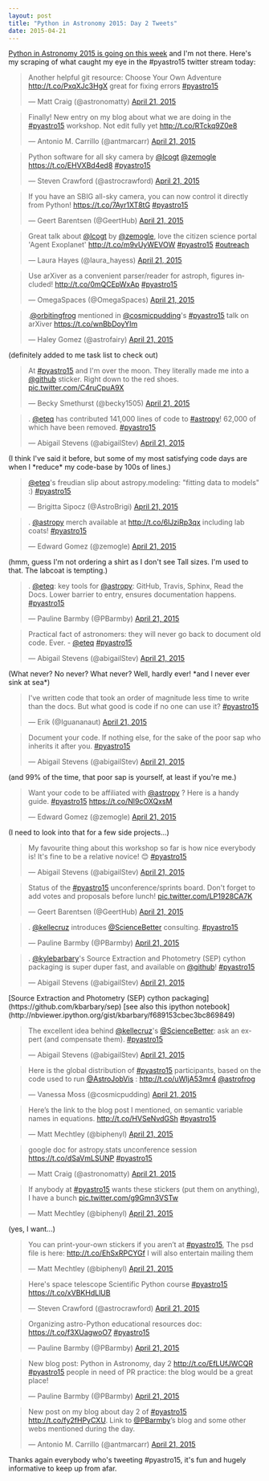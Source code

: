 ```yaml
---
layout: post
title: "Python in Astronomy 2015: Day 2 Tweets"
date: 2015-04-21
--- 
```


[Python in Astronomy 2015 is going on this week](http://python-in-astronomy.github.io) and I'm not there. Here's my scraping of what caught my eye in the #pyastro15 twitter stream today:

<!--more-->

<blockquote class="twitter-tweet" lang="en" data-theme="dark"><p>Another helpful git resource: Choose Your Own Adventure <a href="http://t.co/PxqXJc3HgX">http://t.co/PxqXJc3HgX</a> great for fixing errors <a href="https://twitter.com/hashtag/pyastro15?src=hash">#pyastro15</a></p>&mdash; Matt Craig (@astronomatty) <a href="https://twitter.com/astronomatty/status/590409689894150144">April 21, 2015</a></blockquote> <script async src="//platform.twitter.com/widgets.js" charset="utf-8"></script>
<blockquote class="twitter-tweet" lang="en" data-theme="dark"><p>Finally! New entry on my blog about what we are doing in the <a href="https://twitter.com/hashtag/pyastro15?src=hash">#pyastro15</a> workshop. Not edit fully yet <a href="http://t.co/RTckq9Z0e8">http://t.co/RTckq9Z0e8</a></p>&mdash; Antonio M. Carrillo (@antmarcarr) <a href="https://twitter.com/antmarcarr/status/590411079911505920">April 21, 2015</a></blockquote> <script async src="//platform.twitter.com/widgets.js" charset="utf-8"></script>
<blockquote class="twitter-tweet" lang="en" data-theme="dark"><p>Python software for all sky camera by <a href="https://twitter.com/lcogt">@lcogt</a> <a href="https://twitter.com/zemogle">@zemogle</a> <a href="https://t.co/EHVXBd4ed8">https://t.co/EHVXBd4ed8</a> <a href="https://twitter.com/hashtag/pyastro15?src=hash">#pyastro15</a></p>&mdash; Steven Crawford (@astrocrawford) <a href="https://twitter.com/astrocrawford/status/590427354800992256">April 21, 2015</a></blockquote> <script async src="//platform.twitter.com/widgets.js" charset="utf-8"></script>
<blockquote class="twitter-tweet" lang="en" data-theme="dark"><p>If you have an SBIG all-sky camera, you can now control it directly from Python! <a href="https://t.co/7Ayr1XT8tG">https://t.co/7Ayr1XT8tG</a> <a href="https://twitter.com/hashtag/pyastro15?src=hash">#pyastro15</a></p>&mdash; Geert Barentsen (@GeertHub) <a href="https://twitter.com/GeertHub/status/590430857606909952">April 21, 2015</a></blockquote> <script async src="//platform.twitter.com/widgets.js" charset="utf-8"></script>
<blockquote class="twitter-tweet" lang="en" data-theme="dark"><p>Great talk about <a href="https://twitter.com/lcogt">@lcogt</a> by <a href="https://twitter.com/zemogle">@zemogle</a>, love the citizen science portal &#39;Agent Exoplanet&#39; <a href="http://t.co/m9vUyWEVOW">http://t.co/m9vUyWEVOW</a> <a href="https://twitter.com/hashtag/pyastro15?src=hash">#pyastro15</a> <a href="https://twitter.com/hashtag/outreach?src=hash">#outreach</a></p>&mdash; Laura Hayes (@laura_hayess) <a href="https://twitter.com/laura_hayess/status/590429119885750272">April 21, 2015</a></blockquote> <script async src="//platform.twitter.com/widgets.js" charset="utf-8"></script>
<blockquote class="twitter-tweet" lang="en" data-theme="dark"><p>Use arXiver as a convenient parser/reader for astroph, figures included! <a href="http://t.co/0mQCEpWxAp">http://t.co/0mQCEpWxAp</a> <a href="https://twitter.com/hashtag/pyastro15?src=hash">#pyastro15</a></p>&mdash; OmegaSpaces (@OmegaSpaces) <a href="https://twitter.com/OmegaSpaces/status/590431442557108224">April 21, 2015</a></blockquote> <script async src="//platform.twitter.com/widgets.js" charset="utf-8"></script>
<blockquote class="twitter-tweet" lang="en" data-theme="dark"><p>.<a href="https://twitter.com/orbitingfrog">@orbitingfrog</a> mentioned in <a href="https://twitter.com/cosmicpudding">@cosmicpudding</a>&#39;s <a href="https://twitter.com/hashtag/pyastro15?src=hash">#pyastro15</a> talk on arXiver <a href="https://t.co/wnBbDoyYIm">https://t.co/wnBbDoyYIm</a></p>&mdash; Haley Gomez (@astrofairy) <a href="https://twitter.com/astrofairy/status/590430410355699712">April 21, 2015</a></blockquote> <script async src="//platform.twitter.com/widgets.js" charset="utf-8"></script>
(definitely added to me task list to check out)
<blockquote class="twitter-tweet" lang="en" data-theme="dark"><p>At <a href="https://twitter.com/hashtag/pyastro15?src=hash">#pyastro15</a> and I&#39;m over the moon. They literally made me into a <a href="https://twitter.com/github">@github</a> sticker. Right down to the red shoes. <a href="http://t.co/C4ruCpuA9X">pic.twitter.com/C4ruCpuA9X</a></p>&mdash; Becky Smethurst (@becky1505) <a href="https://twitter.com/becky1505/status/590434608577191937">April 21, 2015</a></blockquote> <script async src="//platform.twitter.com/widgets.js" charset="utf-8"></script>
<blockquote class="twitter-tweet" lang="en" data-theme="dark"><p>. <a href="https://twitter.com/eteq">@eteq</a> has contributed 141,000 lines of code to <a href="https://twitter.com/hashtag/astropy?src=hash">#astropy</a>! 62,000 of which have been removed. <a href="https://twitter.com/hashtag/pyastro15?src=hash">#pyastro15</a></p>&mdash; Abigail Stevens (@abigailStev) <a href="https://twitter.com/abigailStev/status/590440977673879553">April 21, 2015</a></blockquote> <script async src="//platform.twitter.com/widgets.js" charset="utf-8"></script>
(I think I've said it before, but some of my most satisfying code days are when I *reduce* my code-base by 100s of lines.)
<blockquote class="twitter-tweet" lang="en" data-theme="dark"><p><a href="https://twitter.com/eteq">@eteq</a>&#39;s freudian slip about astropy.modeling: &quot;fitting data to models&quot; :) <a href="https://twitter.com/hashtag/pyastro15?src=hash">#pyastro15</a></p>&mdash; Brigitta Sipocz (@AstroBrigi) <a href="https://twitter.com/AstroBrigi/status/590444676991291392">April 21, 2015</a></blockquote> <script async src="//platform.twitter.com/widgets.js" charset="utf-8"></script>
<blockquote class="twitter-tweet" lang="en" data-theme="dark"><p>. <a href="https://twitter.com/astropy">@astropy</a> merch available at <a href="http://t.co/6lJziRp3qx">http://t.co/6lJziRp3qx</a> including lab coats! <a href="https://twitter.com/hashtag/pyastro15?src=hash">#pyastro15</a></p>&mdash; Edward Gomez (@zemogle) <a href="https://twitter.com/zemogle/status/590445531056377856">April 21, 2015</a></blockquote> <script async src="//platform.twitter.com/widgets.js" charset="utf-8"></script>
(hmm, guess I'm not ordering a shirt as I don't see Tall sizes. I'm used to that. The labcoat is tempting.)
<blockquote class="twitter-tweet" lang="en" data-theme="dark"><p>. <a href="https://twitter.com/eteq">@eteq</a>: key tools for <a href="https://twitter.com/astropy">@astropy</a>: GitHub, Travis, Sphinx, Read the Docs. Lower barrier to entry, ensures documentation happens. <a href="https://twitter.com/hashtag/pyastro15?src=hash">#pyastro15</a></p>&mdash; Pauline Barmby (@PBarmby) <a href="https://twitter.com/PBarmby/status/590448231529742336">April 21, 2015</a></blockquote> <script async src="//platform.twitter.com/widgets.js" charset="utf-8"></script>
<blockquote class="twitter-tweet" lang="en" data-theme="dark"><p>Practical fact of astronomers: they will never go back to document old code. Ever. - <a href="https://twitter.com/eteq">@eteq</a> <a href="https://twitter.com/hashtag/pyastro15?src=hash">#pyastro15</a></p>&mdash; Abigail Stevens (@abigailStev) <a href="https://twitter.com/abigailStev/status/590448601333137408">April 21, 2015</a></blockquote> <script async src="//platform.twitter.com/widgets.js" charset="utf-8"></script>
(What never? No never? What never? Well, hardly ever! *and I never ever sink at sea*)
<blockquote class="twitter-tweet" lang="en" data-theme="dark"><p>I&#39;ve written code that took an order of magnitude less time to write than the docs. But what good is code if no one can use it? <a href="https://twitter.com/hashtag/pyastro15?src=hash">#pyastro15</a></p>&mdash; Erik (@Iguananaut) <a href="https://twitter.com/Iguananaut/status/590449369805099008">April 21, 2015</a></blockquote> <script async src="//platform.twitter.com/widgets.js" charset="utf-8"></script>
<blockquote class="twitter-tweet" lang="en" data-theme="dark"><p>Document your code. If nothing else, for the sake of the poor sap who inherits it after you. <a href="https://twitter.com/hashtag/pyastro15?src=hash">#pyastro15</a></p>&mdash; Abigail Stevens (@abigailStev) <a href="https://twitter.com/abigailStev/status/590450332087508992">April 21, 2015</a></blockquote> <script async src="//platform.twitter.com/widgets.js" charset="utf-8"></script>
(and 99% of the time, that poor sap is yourself, at least if you're me.)
<blockquote class="twitter-tweet" lang="en" data-theme="dark"><p>Want your code to be affiliated with <a href="https://twitter.com/astropy">@astropy</a> ? Here is a handy guide. <a href="https://twitter.com/hashtag/pyastro15?src=hash">#pyastro15</a> <a href="https://t.co/Nl9cOXQxsM">https://t.co/Nl9cOXQxsM</a></p>&mdash; Edward Gomez (@zemogle) <a href="https://twitter.com/zemogle/status/590450421895983104">April 21, 2015</a></blockquote> <script async src="//platform.twitter.com/widgets.js" charset="utf-8"></script>
(I need to look into that for a few side projects...)
<blockquote class="twitter-tweet" lang="en" data-theme="dark"><p>My favourite thing about this workshop so far is how nice everybody is! It&#39;s fine to be a relative novice! 😊 <a href="https://twitter.com/hashtag/pyastro15?src=hash">#pyastro15</a></p>&mdash; Abigail Stevens (@abigailStev) <a href="https://twitter.com/abigailStev/status/590453914421616640">April 21, 2015</a></blockquote> <script async src="//platform.twitter.com/widgets.js" charset="utf-8"></script>
<blockquote class="twitter-tweet" lang="en" data-theme="dark"><p>Status of the <a href="https://twitter.com/hashtag/pyastro15?src=hash">#pyastro15</a> unconference/sprints board. Don&#39;t forget to add votes and proposals before lunch! <a href="http://t.co/LP1928CA7K">pic.twitter.com/LP1928CA7K</a></p>&mdash; Geert Barentsen (@GeertHub) <a href="https://twitter.com/GeertHub/status/590459245914619904">April 21, 2015</a></blockquote> <script async src="//platform.twitter.com/widgets.js" charset="utf-8"></script>
<blockquote class="twitter-tweet" lang="en" data-theme="dark"><p>. <a href="https://twitter.com/kellecruz">@kellecruz</a> introduces <a href="https://twitter.com/ScienceBetter">@ScienceBetter</a> consulting. <a href="https://twitter.com/hashtag/pyastro15?src=hash">#pyastro15</a></p>&mdash; Pauline Barmby (@PBarmby) <a href="https://twitter.com/PBarmby/status/590460568668102656">April 21, 2015</a></blockquote> <script async src="//platform.twitter.com/widgets.js" charset="utf-8"></script>
<blockquote class="twitter-tweet" lang="en" data-theme="dark"><p>. <a href="https://twitter.com/kylebarbary">@kylebarbary</a>&#39;s Source Extraction and Photometry (SEP) cython packaging is super duper fast, and available on <a href="https://twitter.com/github">@github</a>! <a href="https://twitter.com/hashtag/pyastro15?src=hash">#pyastro15</a></p>&mdash; Abigail Stevens (@abigailStev) <a href="https://twitter.com/abigailStev/status/590460653183377408">April 21, 2015</a></blockquote> <script async src="//platform.twitter.com/widgets.js" charset="utf-8"></script>
[Source Extraction and Photometry (SEP) cython packaging](https://github.com/kbarbary/sep)
[see also this ipython notebook](http://nbviewer.ipython.org/gist/kbarbary/f689153cbec3bc869849)
<blockquote class="twitter-tweet" lang="en" data-theme="dark"><p>The excellent idea behind <a href="https://twitter.com/kellecruz">@kellecruz</a>&#39;s <a href="https://twitter.com/ScienceBetter">@ScienceBetter</a>: ask an expert (and compensate them). <a href="https://twitter.com/hashtag/pyastro15?src=hash">#pyastro15</a></p>&mdash; Abigail Stevens (@abigailStev) <a href="https://twitter.com/abigailStev/status/590461226737631232">April 21, 2015</a></blockquote> <script async src="//platform.twitter.com/widgets.js" charset="utf-8"></script>
<blockquote class="twitter-tweet" lang="en" data-theme="dark"><p>Here is the global distribution of <a href="https://twitter.com/hashtag/pyastro15?src=hash">#pyastro15</a> participants, based on the code used to run <a href="https://twitter.com/AstroJobVis">@AstroJobVis</a> : <a href="http://t.co/uWIjA53mr4">http://t.co/uWIjA53mr4</a> <a href="https://twitter.com/astrofrog">@astrofrog</a></p>&mdash; Vanessa Moss (@cosmicpudding) <a href="https://twitter.com/cosmicpudding/status/590464852319023104">April 21, 2015</a></blockquote> <script async src="//platform.twitter.com/widgets.js" charset="utf-8"></script>
<blockquote class="twitter-tweet" lang="en" data-theme="dark"><p>Here’s the link to the blog post I mentioned, on semantic variable names in equations. <a href="http://t.co/HVSeNvdGSh">http://t.co/HVSeNvdGSh</a> <a href="https://twitter.com/hashtag/pyastro15?src=hash">#pyastro15</a></p>&mdash; Matt Mechtley (@biphenyl) <a href="https://twitter.com/biphenyl/status/590468561904218113">April 21, 2015</a></blockquote> <script async src="//platform.twitter.com/widgets.js" charset="utf-8"></script>
<blockquote class="twitter-tweet" lang="en" data-theme="dark"><p>google doc for astropy.stats unconference session <a href="https://t.co/dSaVmLSUNP">https://t.co/dSaVmLSUNP</a> <a href="https://twitter.com/hashtag/pyastro15?src=hash">#pyastro15</a></p>&mdash; Matt Craig (@astronomatty) <a href="https://twitter.com/astronomatty/status/590485643735642113">April 21, 2015</a></blockquote> <script async src="//platform.twitter.com/widgets.js" charset="utf-8"></script>
<blockquote class="twitter-tweet" lang="en" data-theme="dark"><p>If anybody at <a href="https://twitter.com/hashtag/pyastro15?src=hash">#pyastro15</a> wants these stickers (put them on anything), I have a bunch <a href="http://t.co/g9Gmn3VSTw">pic.twitter.com/g9Gmn3VSTw</a></p>&mdash; Matt Mechtley (@biphenyl) <a href="https://twitter.com/biphenyl/status/590501164178870272">April 21, 2015</a></blockquote> <script async src="//platform.twitter.com/widgets.js" charset="utf-8"></script>
(yes, I want...)
<blockquote class="twitter-tweet" lang="en" data-theme="dark"><p>You can print-your-own stickers if you aren’t at <a href="https://twitter.com/hashtag/pyastro15?src=hash">#pyastro15</a>, The psd file is here: <a href="http://t.co/EhSxRPCYGf">http://t.co/EhSxRPCYGf</a>&#10;I will also entertain mailing them</p>&mdash; Matt Mechtley (@biphenyl) <a href="https://twitter.com/biphenyl/status/590503531154698240">April 21, 2015</a></blockquote> <script async src="//platform.twitter.com/widgets.js" charset="utf-8"></script>
<blockquote class="twitter-tweet" lang="en" data-theme="dark"><p>Here&#39;s space telescope Scientific Python course <a href="https://twitter.com/hashtag/pyastro15?src=hash">#pyastro15</a> <a href="https://t.co/xVBKHdLlUB">https://t.co/xVBKHdLlUB</a></p>&mdash; Steven Crawford (@astrocrawford) <a href="https://twitter.com/astrocrawford/status/590504737277145088">April 21, 2015</a></blockquote> <script async src="//platform.twitter.com/widgets.js" charset="utf-8"></script>
<blockquote class="twitter-tweet" lang="en" data-theme="dark"><p>Organizing astro-Python educational resources doc: <a href="https://t.co/f3XUagwoO7">https://t.co/f3XUagwoO7</a> <a href="https://twitter.com/hashtag/pyastro15?src=hash">#pyastro15</a></p>&mdash; Pauline Barmby (@PBarmby) <a href="https://twitter.com/PBarmby/status/590508285725265920">April 21, 2015</a></blockquote> <script async src="//platform.twitter.com/widgets.js" charset="utf-8"></script>
<blockquote class="twitter-tweet" lang="en" data-theme="dark"><p>New blog post: Python in Astronomy, day 2 &#10;<a href="http://t.co/EfLUfJWCQR">http://t.co/EfLUfJWCQR</a>&#10;<a href="https://twitter.com/hashtag/pyastro15?src=hash">#pyastro15</a> people in need of PR practice: the blog would be a great place!</p>&mdash; Pauline Barmby (@PBarmby) <a href="https://twitter.com/PBarmby/status/590599189022801922">April 21, 2015</a></blockquote> <script async src="//platform.twitter.com/widgets.js" charset="utf-8"></script>
<blockquote class="twitter-tweet" lang="en" data-theme="dark"><p>New post on my blog about day 2 of <a href="https://twitter.com/hashtag/pyastro15?src=hash">#pyastro15</a> <a href="http://t.co/fy2fHPyCXU">http://t.co/fy2fHPyCXU</a>. Link to <a href="https://twitter.com/PBarmby">@PBarmby</a>’s blog and some other webs mentioned during the day.</p>&mdash; Antonio M. Carrillo (@antmarcarr) <a href="https://twitter.com/antmarcarr/status/590632738908217347">April 21, 2015</a></blockquote> <script async src="//platform.twitter.com/widgets.js" charset="utf-8"></script>

Thanks again everybody who's tweeting #pyastro15, it's fun and hugely informative to keep up from afar.

